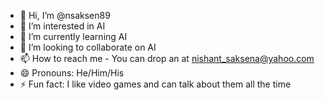 - 👋 Hi, I’m @nsaksen89
- 👀 I’m interested in AI
- 🌱 I’m currently learning AI
- 💞️ I’m looking to collaborate on AI
- 📫 How to reach me - You can drop an at nishant_saksena@yahoo.com
- 😄 Pronouns: He/Him/His
- ⚡ Fun fact: I like video games and can talk about them all the time

<!---
nsaksen89/nsaksen89 is a ✨ special ✨ repository because its `README.md` (this file) appears on your GitHub profile.
You can click the Preview link to take a look at your changes.
--->
